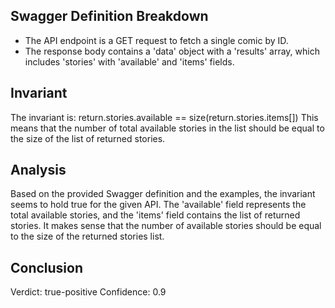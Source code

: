 ## Swagger Definition Breakdown
- The API endpoint is a GET request to fetch a single comic by ID.
- The response body contains a 'data' object with a 'results' array, which includes 'stories' with 'available' and 'items' fields.

## Invariant
The invariant is: return.stories.available == size(return.stories.items[])
This means that the number of total available stories in the list should be equal to the size of the list of returned stories.

## Analysis
Based on the provided Swagger definition and the examples, the invariant seems to hold true for the given API. The 'available' field represents the total available stories, and the 'items' field contains the list of returned stories. It makes sense that the number of available stories should be equal to the size of the returned stories list.

## Conclusion
Verdict: true-positive
Confidence: 0.9
